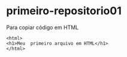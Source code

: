 # primeiro-repositorio01

Para copiar código em HTML
```
<html>
<h1>Meu  primeiro arquivo em HTML</h1>
</html>
```
